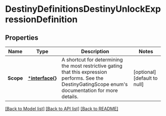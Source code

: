 # DestinyDefinitionsDestinyUnlockExpressionDefinition

## Properties
Name | Type | Description | Notes
------------ | ------------- | ------------- | -------------
**Scope** | [***interface{}**](interface{}.md) | A shortcut for determining the most restrictive gating that this expression performs. See the DestinyGatingScope enum&#39;s documentation for more details. | [optional] [default to null]

[[Back to Model list]](../README.md#documentation-for-models) [[Back to API list]](../README.md#documentation-for-api-endpoints) [[Back to README]](../README.md)


